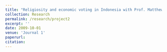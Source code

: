 ```yaml
---
title: "Religiosity and economic voting in Indonesia with Prof. Matthew Winters"
collection: Research
permalink: /research/project2
excerpt: ''
date: 2009-10-01
venue: 'Journal 1'
paperurl: 
citation:
---
```


